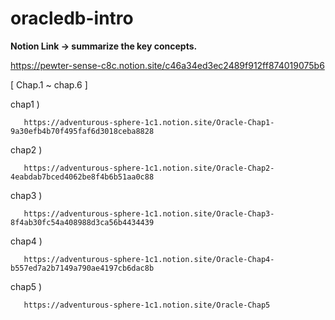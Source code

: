 # oracledb-intro

**Notion Link -> summarize the key concepts.**

https://pewter-sense-c8c.notion.site/c46a34ed3ec2489f912ff874019075b6

[ Chap.1 ~ chap.6 ]

chap1 )  

       https://adventurous-sphere-1c1.notion.site/Oracle-Chap1-9a30efb4b70f495faf6d3018ceba8828

chap2 )  

       https://adventurous-sphere-1c1.notion.site/Oracle-Chap2-4eabdab7bced4062be8f4b6b51aa0c88
       
chap3 )  

       https://adventurous-sphere-1c1.notion.site/Oracle-Chap3-8f4ab30fc54a408988d3ca56b4434439
       
chap4 )
     
       https://adventurous-sphere-1c1.notion.site/Oracle-Chap4-b557ed7a2b7149a790ae4197cb6dac8b

chap5 )

       https://adventurous-sphere-1c1.notion.site/Oracle-Chap5
       
       
